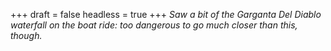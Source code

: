 
+++
draft = false
headless = true
+++
_Saw a bit of the Garganta Del Diablo waterfall on the boat ride: too dangerous to go much closer than this, though._
